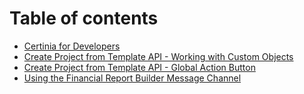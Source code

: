 # Table of contents

* [Certinia for Developers](README.md)
* [Create Project from Template API - Working with Custom Objects](create-project-from-template-api-custom-objects.md)
* [Create Project from Template API - Global Action Button](create-project-from-template-api-global-action-button.md)
* [Using the Financial Report Builder Message Channel](using-the-financial-report-builder-message-channel.md)
